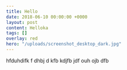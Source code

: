 ```yaml
---
title: Hello
date: 2018-06-10 00:00:00 +0000
layout: post
content: Helloka
tags: []
overlay: red
hero: "/uploads/screenshot_desktop_dark.jpg"
---
```

hfduhdifk f dhbj d kfb kdjfb jdf ouh ojb dfb 
